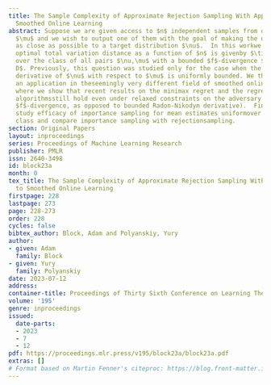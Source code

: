 ```yaml
---
title: The Sample Complexity of Approximate Rejection Sampling With Applications to
  Smoothed Online Learning
abstract: Suppose we are given access to $n$ independent samples from distribution
  $\mu$ and we wish to output one of them with the goal of making the outputdistributed
  as close as possible to a target distribution $\nu$.  In this workwe show that the
  optimal total variation distance as a function of $n$ is givenby $\tilde\Theta(\frac{D}{f’(n)})$
  over the class of all pairs $\nu,\mu$ with a bounded $f$-divergence $D_f(\nu\|\mu)\leq
  D$. Previously, this question was studied only for the case when the Radon-Nikodym
  derivative of $\nu$ with respect to $\mu$ is uniformly bounded. We then consider
  an application in theseemingly very different field of smoothed online learning,
  where we show that recent results on the minimax regret and the regret of oracle-efficient
  algorithmsstill hold even under relaxed constraints on the adversary (to have bounded
  $f$-divergence, as opposed to bounded Radon-Nikodym derivative).  Finally, we also
  study efficacy of importance sampling for mean estimates uniformover a function
  class and compare importance sampling with rejectionsampling.
section: Original Papers
layout: inproceedings
series: Proceedings of Machine Learning Research
publisher: PMLR
issn: 2640-3498
id: block23a
month: 0
tex_title: The Sample Complexity of Approximate Rejection Sampling With Applications
  to Smoothed Online Learning
firstpage: 228
lastpage: 273
page: 228-273
order: 228
cycles: false
bibtex_author: Block, Adam and Polyanskiy, Yury
author:
- given: Adam
  family: Block
- given: Yury
  family: Polyanskiy
date: 2023-07-12
address: 
container-title: Proceedings of Thirty Sixth Conference on Learning Theory
volume: '195'
genre: inproceedings
issued:
  date-parts:
  - 2023
  - 7
  - 12
pdf: https://proceedings.mlr.press/v195/block23a/block23a.pdf
extras: []
# Format based on Martin Fenner's citeproc: https://blog.front-matter.io/posts/citeproc-yaml-for-bibliographies/
---
```

